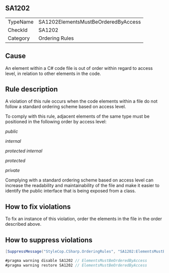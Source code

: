 ﻿## SA1202

<table>
<tr>
  <td>TypeName</td>
  <td>SA1202ElementsMustBeOrderedByAccess</td>
</tr>
<tr>
  <td>CheckId</td>
  <td>SA1202</td>
</tr>
<tr>
  <td>Category</td>
  <td>Ordering Rules</td>
</tr>
</table>

## Cause

An element within a C# code file is out of order within regard to access level, in relation to other elements in the code.

## Rule description

A violation of this rule occurs when the code elements within a file do not follow a standard ordering scheme based on access level.

To comply with this rule, adjacent elements of the same type must be positioned in the following order by access level:

*public*

*internal*

*protected internal*

*protected*

*private*



Complying with a standard ordering scheme based on access level can increase the readability and maintainability of the file and make it easier to identify the public interface that is being exposed from a class.

## How to fix violations

To fix an instance of this violation, order the elements in the file in the order described above.

## How to suppress violations

```csharp
[SuppressMessage("StyleCop.CSharp.OrderingRules", "SA1202:ElementsMustBeOrderedByAccess", Justification = "Reviewed.")]
```

```csharp
#pragma warning disable SA1202 // ElementsMustBeOrderedByAccess
#pragma warning restore SA1202 // ElementsMustBeOrderedByAccess
```
